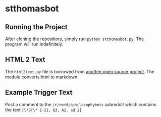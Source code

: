 # stthomasbot

## Running the Project

After cloning the reposiitory, simply run `python stthomasbot.py`. The program will run indefinitely.

## HTML 2 Text

The `html2text.py` file is borrowed from [another open source project](https://github.com/aaronsw/html2text). The module converts html to markdown.

## Example Trigger Text

Post a comment to the `/r/redditphilosophybots` subreddit which contains the text `[\*ST\* I-II, Q3, A2, ad.2]`
